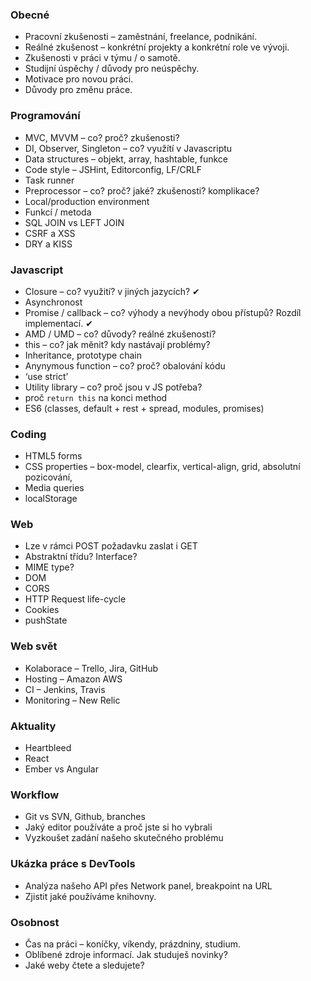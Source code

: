 ### Obecné
* Pracovní zkušenosti – zaměstnání, freelance, podnikání.
* Reálné zkušenost – konkrétní projekty a konkrétní role ve vývoji.
* Zkušenosti v práci v týmu / o samotě.
* Studijní úspěchy / důvody pro neúspěchy.
* Motivace pro novou práci.
* Důvody pro změnu práce.


### Programování
* MVC, MVVM – co? proč? zkušenosti?
* DI, Observer, Singleton – co? využítí v Javascriptu
* Data structures – objekt, array, hashtable, funkce
* Code style – JSHint, Editorconfig, LF/CRLF
* Task runner
* Preprocessor – co? proč? jaké? zkušenosti? komplikace?
* Local/production environment
* Funkcí / metoda
* SQL JOIN vs LEFT JOIN
* CSRF a XSS
* DRY a KISS


### Javascript
* Closure – co? využití? v jiných jazycích? ✔ 
* Asynchronost
* Promise / callback – co? výhody a nevýhody obou přístupů? Rozdíl implementací. ✔ 
* AMD / UMD – co? důvody? reálné zkušenosti? 
* this – co? jak měnit? kdy nastávají problémy?
* Inheritance, prototype chain
* Anynymous function – co? proč? obalování kódu
* ‘use strict’
* Utility library – co? proč jsou v JS potřeba?
* proč `return this` na konci method
* ES6 (classes, default + rest + spread, modules, promises)

### Coding
* HTML5 forms
* CSS properties – box-model, clearfix, vertical-align, grid, absolutní pozicování,
* Media queries
* localStorage


### Web
* Lze v rámci POST požadavku zaslat i GET
* Abstraktní třídu? Interface?
* MIME type?
* DOM
* CORS
* HTTP Request life-cycle
* Cookies
* pushState

### Web svět
* Kolaborace – Trello, Jira, GitHub
* Hosting – Amazon AWS
* CI – Jenkins, Travis
* Monitoring – New Relic


### Aktuality
* Heartbleed
* React
* Ember vs Angular

### Workflow
* Git vs SVN, Github, branches
* Jaký editor používáte a proč jste si ho vybrali
* Vyzkoušet zadání našeho skutečného problému


### Ukázka práce s DevTools
* Analýza našeho API přes Network panel, breakpoint na URL
* Zjistit jaké používáme knihovny.


### Osobnost
* Čas na práci – koníčky, víkendy, prázdniny, studium.
* Oblíbené zdroje informací. Jak studuješ novinky?
* Jaké weby čtete a sledujete?